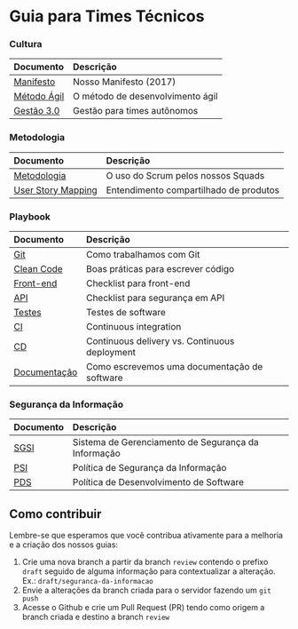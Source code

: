 # Guia para Times Técnicos

### Cultura

|Documento|Descrição|
|:--------|:--------|
|[Manifesto](/content/manifesto.md)|Nosso Manifesto (2017)|
|[Método Ágil](/content/agile.md)|O método de desenvolvimento ágil|
|[Gestão 3.0](/content/management.md)|Gestão para times autônomos|

### Metodologia

|Documento|Descrição|
|:--------|:--------|
|[Metodologia](/content/metodologia.md)|O uso do Scrum pelos nossos Squads|
|[User Story Mapping](/content/usm.md)|Entendimento compartilhado de produtos|

### Playbook

|Documento|Descrição|
|:--------|:--------|
|[Git](/content/git.md)|Como trabalhamos com Git|
|[Clean Code](/content/codigo.md)|Boas práticas para escrever código|
|[Front-end](/content/front.md) |Checklist para front-end|
|[API](/content/api.md)|Checklist para segurança em API|
|[Testes](/content/testes.md)|Testes de software|
|[CI](/content/ci.md)|Continuous integration|
|[CD](/content/cd.md)|Continuous delivery vs. Continuous deployment|
|[Documentação](/content/doc.md)|Como escrevemos uma documentação de software|

### Segurança da Informação

|Documento|Descrição|
|:--------|:--------|
|[SGSI](content/sgsi.md)|Sistema de Gerenciamento de Segurança da Informação|
|[PSI](content/psi.md)|Política de Segurança da Informação|
|[PDS](content/pds.md)|Política de Desenvolvimento de Software|

## Como contribuir

Lembre-se que esperamos que você contribua ativamente para a melhoria e a criação dos nossos guias:

1. Crie uma nova branch a partir da branch `review` contendo o prefixo `draft` seguido de alguma informação para contextualizar a alteração. Ex.: `draft/seguranca-da-informacao`
2. Envie a alterações da branch criada para o servidor fazendo um `git push`
3. Acesse o Github e crie um Pull Request (PR) tendo como origem a branch criada e destino a branch `review`

